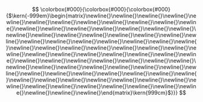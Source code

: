$$ \colorbox{#000}{\colorbox{#000}{\colorbox{#000}{$\kern{-999em}\begin{matrix}\newline{}\newline{}\newline{}\newline{}\newline{}\newline{}\newline{}\newline{}\newline{}\newline{}\newline{}\newline{}\newline{}\newline{}\newline{}\newline{}\newline{}\newline{}\newline{}\newline{}\newline{}\newline{}\newline{}\newline{}\newline{}\newline{}\newline{}\newline{}\newline{}\newline{}\newline{}\newline{}\newline{}\newline{}\newline{}\newline{}\newline{}\newline{}\newline{}\newline{}\newline{}\newline{}\newline{}\newline{}\newline{}\newline{}\newline{}\newline{}\newline{}\newline{}\newline{}\newline{}\newline{}\newline{}\newline{}\newline{}\newline{}\newline{}\newline{}\newline{}\newline{}\newline{}\newline{}\newline{}\newline{}\newline{}\newline{}\newline{}\newline{}\newline{}\newline{}\newline{}\newline{}\newline{}\newline{}\newline{}\newline{}\newline{}\newline{}\newline{}\newline{}\newline{}\newline{}\newline{}\newline{}\newline{}\newline{}\newline{}\newline{}\end{matrix}\kern{999cm}$}}} $$
